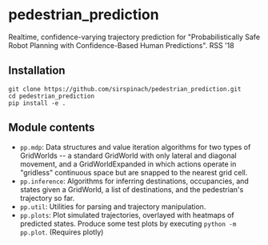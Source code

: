 # pedestrian_prediction
Realtime, confidence-varying trajectory prediction for "Probabilistically Safe Robot Planning with Confidence-Based Human Predictions". RSS '18

## Installation
```
git clone https://github.com/sirspinach/pedestrian_prediction.git
cd pedestrian_prediction
pip install -e .
```

## Module contents
  * `pp.mdp`: Data structures and value iteration algorithms for two types of GridWorlds -- a standard GridWorld with only lateral and diagonal movement, and a GridWorldExpanded in which actions operate in "gridless" continuous space but are snapped to the nearest grid cell.
  * `pp.inference`: Algorithms for inferring destinations, occupancies, and states given a GridWorld, a list of destinations, and the pedestrian's trajectory so far.
  * `pp.util`: Utilities for parsing and trajectory manipulation.
  * `pp.plots`: Plot simulated trajectories, overlayed with heatmaps of predicted states. Produce some test plots by executing `python -m pp.plot`. (Requires plotly)
